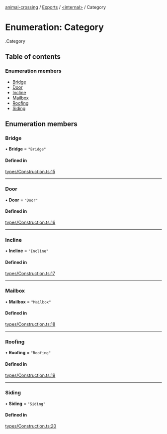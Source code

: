 [animal-crossing](../README.md) / [Exports](../modules.md) / [<internal\>](../modules/internal_.md) / Category

# Enumeration: Category

[<internal>](../modules/internal_.md).Category

## Table of contents

### Enumeration members

- [Bridge](internal_.Category.md#bridge)
- [Door](internal_.Category.md#door)
- [Incline](internal_.Category.md#incline)
- [Mailbox](internal_.Category.md#mailbox)
- [Roofing](internal_.Category.md#roofing)
- [Siding](internal_.Category.md#siding)

## Enumeration members

### Bridge

• **Bridge** = `"Bridge"`

#### Defined in

[types/Construction.ts:15](https://github.com/Norviah/animal-crossing/blob/d6e407b/module/types/Construction.ts#L15)

___

### Door

• **Door** = `"Door"`

#### Defined in

[types/Construction.ts:16](https://github.com/Norviah/animal-crossing/blob/d6e407b/module/types/Construction.ts#L16)

___

### Incline

• **Incline** = `"Incline"`

#### Defined in

[types/Construction.ts:17](https://github.com/Norviah/animal-crossing/blob/d6e407b/module/types/Construction.ts#L17)

___

### Mailbox

• **Mailbox** = `"Mailbox"`

#### Defined in

[types/Construction.ts:18](https://github.com/Norviah/animal-crossing/blob/d6e407b/module/types/Construction.ts#L18)

___

### Roofing

• **Roofing** = `"Roofing"`

#### Defined in

[types/Construction.ts:19](https://github.com/Norviah/animal-crossing/blob/d6e407b/module/types/Construction.ts#L19)

___

### Siding

• **Siding** = `"Siding"`

#### Defined in

[types/Construction.ts:20](https://github.com/Norviah/animal-crossing/blob/d6e407b/module/types/Construction.ts#L20)
